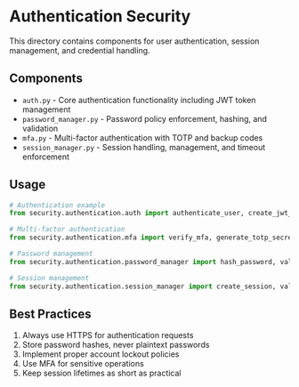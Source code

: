 # Authentication Security

This directory contains components for user authentication, session management, and credential handling.

## Components

- `auth.py` - Core authentication functionality including JWT token management
- `password_manager.py` - Password policy enforcement, hashing, and validation
- `mfa.py` - Multi-factor authentication with TOTP and backup codes
- `session_manager.py` - Session handling, management, and timeout enforcement

## Usage

```python
# Authentication example
from security.authentication.auth import authenticate_user, create_jwt_token

# Multi-factor authentication
from security.authentication.mfa import verify_mfa, generate_totp_secret

# Password management
from security.authentication.password_manager import hash_password, validate_password

# Session management
from security.authentication.session_manager import create_session, validate_session
```

## Best Practices

1. Always use HTTPS for authentication requests
2. Store password hashes, never plaintext passwords
3. Implement proper account lockout policies
4. Use MFA for sensitive operations
5. Keep session lifetimes as short as practical
